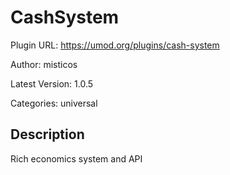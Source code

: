 # CashSystem

Plugin URL: https://umod.org/plugins/cash-system

Author: misticos

Latest Version: 1.0.5

Categories: universal

## Description

Rich economics system and API
